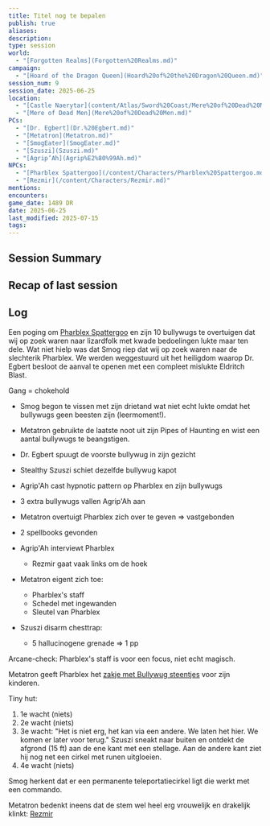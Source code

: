 ```yaml
---
title: Titel nog te bepalen
publish: true
aliases: 
description: 
type: session
world:
  - "[Forgotten Realms](Forgotten%20Realms.md)"
campaign:
  - "[Hoard of the Dragon Queen](Hoard%20of%20the%20Dragon%20Queen.md)"
session_num: 9
session_date: 2025-06-25
location:
  - "[Castle Naerytar](content/Atlas/Sword%20Coast/Mere%20of%20Dead%20Men/Castle%20Naerytar.md)"
  - "[Mere of Dead Men](Mere%20of%20Dead%20Men.md)"
PCs:
  - "[Dr. Egbert](Dr.%20Egbert.md)"
  - "[Metatron](Metatron.md)"
  - "[SmogEater](SmogEater.md)"
  - "[Szuszi](Szuszi.md)"
  - "[Agrip’Ah](Agrip%E2%80%99Ah.md)"
NPCs:
  - "[Pharblex Spattergoo](/content/Characters/Pharblex%20Spattergoo.md)"
  - "[Rezmir](/content/Characters/Rezmir.md)"
mentions: 
encounters: 
game_date: 1489 DR
date: 2025-06-25
last_modified: 2025-07-15
tags: 
---
```

## Session Summary

## Recap of last session

## Log
Een poging om [Pharblex Spattergoo](/content/Characters/Pharblex%20Spattergoo.md) en zijn 10 bullywugs te overtuigen dat wij op zoek waren naar lizardfolk met kwade bedoelingen lukte maar ten dele. Wat niet hielp was dat Smog riep dat wij op zoek waren naar de slechterik Pharblex. We werden weggestuurd uit het heiligdom waarop Dr. Egbert besloot de aanval te openen met een compleet mislukte Eldritch Blast. 

Gang = chokehold

- Smog begon te vissen met zijn drietand wat niet echt lukte omdat het bullywugs geen beesten zijn (leermoment!). 
- Metatron gebruikte de laatste noot uit zijn Pipes of Haunting en wist een aantal bullywugs te beangstigen. 
- Dr. Egbert spuugt de voorste bullywug in zijn gezicht
- Stealthy Szuszi schiet dezelfde bullywug kapot
- Agrip'Ah cast hypnotic pattern op Pharblex en zijn bullywugs

- 3 extra bullywugs vallen Agrip'Ah aan

- Меtatron overtuigt Pharblex zich over te geven => vastgebonden
- 2 spellbooks gevonden
- Agrip'Ah interviewt Pharblex
	- Rezmir gaat vaak links om de hoek 
- Metatron eigent zich toe:
	- Pharblex's staff
	- Schedel met ingewanden
	- Sleutel van Pharblex
- Szuszi disarm chesttrap:
	- 5 hallucinogene grenade => 1 pp

Arcane-check: Pharblex's staff is voor een focus, niet echt magisch.

Metatron geeft Pharblex het [zakje met Bullywug steentjes](zakje%20met%20Bullywug%20steentjes.md) voor zijn kinderen.

Tiny hut:
1. 1e wacht (niets)
2. 2e wacht (niets)
3. 3e wacht: "Het is niet erg, het kan via een andere. We laten het hier. We komen er later voor terug." Szuszi sneakt naar buiten en ontdekt de afgrond (15 ft) aan de ene kant met een stellage. Aan de andere kant ziet hij nog net een cirkel met runen uitgloeien.
4. 4e wacht (niets)

 Smog herkent dat er een permanente teleportatiecirkel ligt die werkt met een commando.

Metatron bedenkt ineens dat de stem wel heel erg vrouwelijk en drakelijk klinkt: [Rezmir](/content/Characters/Rezmir.md)


